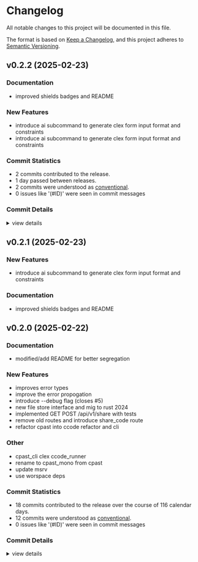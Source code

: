 # Changelog

All notable changes to this project will be documented in this file.

The format is based on [Keep a Changelog](https://keepachangelog.com/en/1.0.0/),
and this project adheres to [Semantic Versioning](https://semver.org/spec/v2.0.0.html).

## v0.2.2 (2025-02-23)

### Documentation

 - <csr-id-0d6e667a7a3087106e377efd5c2c96881f63caa7/> improved shields badges and README

### New Features

 - <csr-id-7fbe621497981a93f390f1857537b540420c8d18/> introduce ai subcommand to generate clex form input format and constraints
 - <csr-id-d7f610314c38fdad56d297a1371a72e343085212/> introduce ai subcommand to generate clex form input format and constraints

### Commit Statistics

<csr-read-only-do-not-edit/>

 - 2 commits contributed to the release.
 - 1 day passed between releases.
 - 2 commits were understood as [conventional](https://www.conventionalcommits.org).
 - 0 issues like '(#ID)' were seen in commit messages

### Commit Details

<csr-read-only-do-not-edit/>

<details><summary>view details</summary>

 * **Uncategorized**
    - Introduce ai subcommand to generate clex form input format and constraints ([`d7f6103`](https://github.com/rootCircle/cpast_mono/commit/d7f610314c38fdad56d297a1371a72e343085212))
    - Improved shields badges and README ([`0d6e667`](https://github.com/rootCircle/cpast_mono/commit/0d6e667a7a3087106e377efd5c2c96881f63caa7))
</details>

## v0.2.1 (2025-02-23)

### New Features

 - <csr-id-bc8f08ba637c113645a417d558e149dbe16bdd3a/> introduce ai subcommand to generate clex form input format and constraints

### Documentation

 - <csr-id-0d6e667a7a3087106e377efd5c2c96881f63caa7/> improved shields badges and README

## v0.2.0 (2025-02-22)

<csr-id-8a000e047deebefdbe34b6c52656c342f149f099/>
<csr-id-e98a8df53a173d3a51ec2a30cf126802793d0990/>
<csr-id-139c68a9a1f7178749e6297875fd01437d8b4ac4/>
<csr-id-0a04f6f80d8f1c544aeee6fad96a8c366dd2b9ca/>

### Documentation

 - <csr-id-e670b0ca127f2755ea7ad090f0283cc2bf4cdbc7/> modified/add README for better segregation

### New Features

 - <csr-id-0d1e7e089c9f682a95918feddd139a0e33f9d67a/> improves error types
 - <csr-id-4a2df5d564aa4a47229c220f98a927f10db860b2/> improve the error propogation
 - <csr-id-18f1c5182c4fd105242aeb7f851edbbeafd778d7/> introduce --debug flag (closes #5)
 - <csr-id-a29a4c1da0732dbf2e9cf3f86873a635b7896592/> new file store interface and mig to rust 2024
 - <csr-id-0dd1fd71dc0b34a67393d94e9ecdd9726c2c5146/> implemented GET POST /api/v1/share with tests
 - <csr-id-60e5058e0cd777912034718249a067cce31d1398/> remove old routes and introduce share_code route
 - <csr-id-61afca4da7d3df0e59fb9ac8b018a476fd1707f2/> refactor cpast into ccode refactor and cli

### Other

 - <csr-id-8a000e047deebefdbe34b6c52656c342f149f099/> cpast_cli clex ccode_runner
 - <csr-id-e98a8df53a173d3a51ec2a30cf126802793d0990/> rename to cpast_mono from cpast
 - <csr-id-139c68a9a1f7178749e6297875fd01437d8b4ac4/> update msrv
 - <csr-id-0a04f6f80d8f1c544aeee6fad96a8c366dd2b9ca/> use worspace deps

### Commit Statistics

<csr-read-only-do-not-edit/>

 - 18 commits contributed to the release over the course of 116 calendar days.
 - 12 commits were understood as [conventional](https://www.conventionalcommits.org).
 - 0 issues like '(#ID)' were seen in commit messages

### Commit Details

<csr-read-only-do-not-edit/>

<details><summary>view details</summary>

 * **Uncategorized**
    - Release ccode_runner v0.2.0, clex v0.2.1, cpast v0.7.1 ([`7e750cc`](https://github.com/rootCircle/cpast_mono/commit/7e750cc72b592bd491f4f503fc72c19043934f1b))
    - Release ccode_runner v0.2.0, clex v0.2.1, cpast v0.7.1 ([`2cfb445`](https://github.com/rootCircle/cpast_mono/commit/2cfb44521a215d57afe95139a830ed442518e2b8))
    - Release ccode_runner v0.2.0, clex v0.2.1, cpast v0.7.1 ([`447fbef`](https://github.com/rootCircle/cpast_mono/commit/447fbef5fb82b81391a2a8a6e827e3870756f961))
    - Release ccode_runner v0.2.0, clex v0.2.1, cpast v0.7.1 ([`a5478ea`](https://github.com/rootCircle/cpast_mono/commit/a5478ea8c1548147655142d73b6d82e8d7676cb7))
    - Release ccode_runner v0.2.0, clex v0.2.1, cpast v0.7.1 ([`963e502`](https://github.com/rootCircle/cpast_mono/commit/963e502270f0a01c5e985012847abbe0e3d3551b))
    - Release ccode_runner v0.2.0, clex v0.2.1, cpast v0.7.1 ([`3a51aa2`](https://github.com/rootCircle/cpast_mono/commit/3a51aa22d214a8a10dfdee47f3a23f965a0744b2))
    - Cpast_cli clex ccode_runner ([`8a000e0`](https://github.com/rootCircle/cpast_mono/commit/8a000e047deebefdbe34b6c52656c342f149f099))
    - Improves error types ([`0d1e7e0`](https://github.com/rootCircle/cpast_mono/commit/0d1e7e089c9f682a95918feddd139a0e33f9d67a))
    - Improve the error propogation ([`4a2df5d`](https://github.com/rootCircle/cpast_mono/commit/4a2df5d564aa4a47229c220f98a927f10db860b2))
    - Introduce --debug flag (closes #5) ([`18f1c51`](https://github.com/rootCircle/cpast_mono/commit/18f1c5182c4fd105242aeb7f851edbbeafd778d7))
    - New file store interface and mig to rust 2024 ([`a29a4c1`](https://github.com/rootCircle/cpast_mono/commit/a29a4c1da0732dbf2e9cf3f86873a635b7896592))
    - Rename to cpast_mono from cpast ([`e98a8df`](https://github.com/rootCircle/cpast_mono/commit/e98a8df53a173d3a51ec2a30cf126802793d0990))
    - Implemented GET POST /api/v1/share with tests ([`0dd1fd7`](https://github.com/rootCircle/cpast_mono/commit/0dd1fd71dc0b34a67393d94e9ecdd9726c2c5146))
    - Remove old routes and introduce share_code route ([`60e5058`](https://github.com/rootCircle/cpast_mono/commit/60e5058e0cd777912034718249a067cce31d1398))
    - Modified/add README for better segregation ([`e670b0c`](https://github.com/rootCircle/cpast_mono/commit/e670b0ca127f2755ea7ad090f0283cc2bf4cdbc7))
    - Update msrv ([`139c68a`](https://github.com/rootCircle/cpast_mono/commit/139c68a9a1f7178749e6297875fd01437d8b4ac4))
    - Use worspace deps ([`0a04f6f`](https://github.com/rootCircle/cpast_mono/commit/0a04f6f80d8f1c544aeee6fad96a8c366dd2b9ca))
    - Refactor cpast into ccode refactor and cli ([`61afca4`](https://github.com/rootCircle/cpast_mono/commit/61afca4da7d3df0e59fb9ac8b018a476fd1707f2))
</details>

